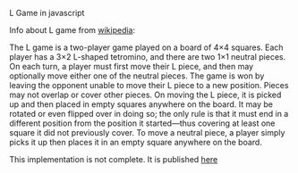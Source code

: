 L Game in javascript

Info about L game from <a href="https://en.wikipedia.org/wiki/L_game">wikipedia</a>:<br>
<p>
The L game is a two-player game played on a board of 4×4 squares. Each player has a 3×2 L-shaped tetromino, and there are two 1×1 neutral pieces.
On each turn, a player must first move their L piece, and then may optionally move either one of the neutral pieces. The game is won by leaving the opponent unable to move their L piece to a new position.
Pieces may not overlap or cover other pieces. On moving the L piece, it is picked up and then placed in empty squares anywhere on the board. It may be rotated or even flipped over in doing so; the only rule is that it must end in a different position from the position it started—thus covering at least one square it did not previously cover. To move a neutral piece, a player simply picks it up then places it in an empty square anywhere on the board.
</p>

This implementation is not complete.
It is published <a href="h4qan.github.io/lgame">here</a>
